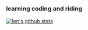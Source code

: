 ### learning coding and riding
[![len's github stats](https://github-readme-stats.vercel.app/api?username=liubin915249126&show_icons=true&title_color=fff&icon_color=79ff97&text_color=9f9f9f&bg_color=151515)](https://github.com/liubin915249126 )

<!-- [![react-study](https://github-readme-stats.vercel.app/api/pin/?username=liubin915249126&show_icons=true&title_color=fff&icon_color=79ff97&text_color=9f9f9f&bg_color=151515&repo=react-study&show_owner=true)](https://github.com/liubin915249126/react-study)
[![javascript](https://github-readme-stats.vercel.app/api/pin/?username=liubin915249126&repo=javascript&show_icons=true&title_color=fff&icon_color=79ff97&text_color=9f9f9f&bg_color=151515&show_owner=true)](https://github.com/liubin915249126/javascript)
[![vue2-study](https://github-readme-stats.vercel.app/api/pin/?username=liubin915249126&repo=vue2-study&show_icons=true&title_color=fff&icon_color=79ff97&text_color=9f9f9f&bg_color=151515&show_owner=true)](https://github.com/liubin915249126/vue2-study)
[![nodejs](https://github-readme-stats.vercel.app/api/pin/?username=liubin915249126&repo=nodejs&show_icons=true&title_color=fff&icon_color=79ff97&text_color=9f9f9f&bg_color=151515&show_owner=true)](https://github.com/liubin915249126/nodejs)
[![java-study](https://github-readme-stats.vercel.app/api/pin/?username=liubin915249126&repo=java-study&show_icons=true&title_color=fff&icon_color=79ff97&text_color=9f9f9f&bg_color=151515&show_owner=true)](https://github.com/liubin915249126/java-study)
[![HTML-CSS-SVG](https://github-readme-stats.vercel.app/api/pin/?username=liubin915249126&repo=HTML-CSS-SVG&show_icons=true&title_color=fff&icon_color=79ff97&text_color=9f9f9f&bg_color=151515&show_owner=true)](https://github.com/liubin915249126/HTML-CSS-SVG) -->

<!--
<a href="https://github.com/liubin915249126/react-study">
  <img width="450"
align="center" src="https://github-readme-stats.vercel.app/api/pin/?username=liubin915249126&show_icons=true&title_color=fff&icon_color=79ff97&text_color=9f9f9f&bg_color=151515&repo=react-study&show_owner=true" />
</a>
<a href="https://github.com/liubin915249126/javascript">
  <img width="450"
       align="center" src="https://github-readme-stats.vercel.app/api/pin/?username=liubin915249126&show_icons=true&title_color=fff&icon_color=79ff97&text_color=9f9f9f&bg_color=151515&repo=javascript&show_owner=true" />
</a>
<a href="https://github.com/liubin915249126/vue2-study">
  <img width="450"
align="center" src="https://github-readme-stats.vercel.app/api/pin/?username=liubin915249126&show_icons=true&title_color=fff&icon_color=79ff97&text_color=9f9f9f&bg_color=151515&repo=vue2-study&show_owner=true" />
</a>
<a href="https://github.com/liubin915249126/nodejs">
  <img width="450"
       align="center" src="https://github-readme-stats.vercel.app/api/pin/?username=liubin915249126&show_icons=true&title_color=fff&icon_color=79ff97&text_color=9f9f9f&bg_color=151515&repo=nodejs&show_owner=true" />
</a>
<a href="https://github.com/liubin915249126/HTML-CSS-SVG">
  <img width="450"
       align="center" src="https://github-readme-stats.vercel.app/api/pin/?username=liubin915249126&show_icons=true&title_color=fff&icon_color=79ff97&text_color=9f9f9f&bg_color=151515&repo=HTML-CSS-SVG&show_owner=true" />
</a>
<a href="https://github.com/liubin915249126/react-native">
  <img width="450"
       align="center" src="https://github-readme-stats.vercel.app/api/pin/?username=liubin915249126&show_icons=true&title_color=fff&icon_color=79ff97&text_color=9f9f9f&bg_color=151515&repo=react-native&show_owner=true" />
</a>
-->


<!--
**liubin915249126/liubin915249126** is a ✨ _special_ ✨ repository because its `README.md` (this file) appears on your GitHub profile.

Here are some ideas to get you started:

- 🔭 I’m currently working on ...
- 🌱 I’m currently learning ...
- 👯 I’m looking to collaborate on ...
- 🤔 I’m looking for help with ...
- 💬 Ask me about ...
- 📫 How to reach me: ...
- 😄 Pronouns: ...
- ⚡ Fun fact: ...
https://github.com/anuraghazra/github-readme-stats
-->
